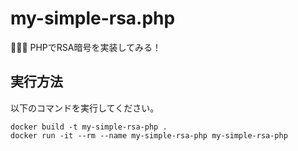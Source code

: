# my-simple-rsa.php

🐯🐯🐯 PHPでRSA暗号を実装してみる！  

## 実行方法

以下のコマンドを実行してください。

```shell
docker build -t my-simple-rsa-php .
docker run -it --rm --name my-simple-rsa-php my-simple-rsa-php
```
